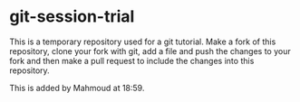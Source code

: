 # git-session-trial
This is a temporary repository used for a git tutorial. Make a fork of this repository, clone your fork with git, add a file and push the changes to your fork and then make a pull request to include the changes into this repository.


This is added by Mahmoud at 18:59.

